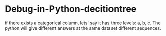 # Debug-in-Python-decitiontree
if there exists a categorical column, lets' say it has three levels: a, b, c. The python will give different answers at the same dataset different sequences. 

